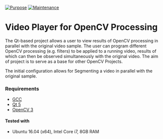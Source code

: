 [![Purpose](https://img.shields.io/badge/Purpose-General-blue.svg)](https://github.com/abdullahgulraiz/SyncroRun)     [![Maintenance](https://img.shields.io/badge/Maintained%3F-No-red.svg)](https://github.com/abdullahgulraiz/SyncroRun)

# Video Player for OpenCV Processing
The Qt-based project allows a user to view results of OpenCV processing in parallel with the original video sample. The user can program different OpenCV processing (e.g. filters) to be applied to a running video, results of which can then be observed simultaneously with the original video. The aim of project is to serve as a base for other OpenCV Projects. 

The initial configuration allows for Segmenting a video in parallel with the original sample.

### Requirements
- [GCC](https://gcc.gnu.org/)
- [Qt 5](https://www.qt.io/)
- [OpenCV 3](https://opencv.org/)

#### Tested with
- Ubuntu 16.04 (x64), Intel Core i7, 8GB RAM
